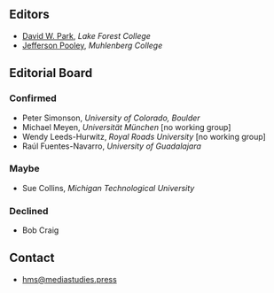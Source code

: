 ## Editors

* [David W. Park](https://www.lakeforest.edu/academics/faculty/park/), *Lake Forest College*
* [Jefferson Pooley](https://jeffpooley.com), *Muhlenberg College*

## Editorial Board

### Confirmed

* Peter Simonson, *University of Colorado, Boulder*
* Michael Meyen, *Universität München* [no working group]
* Wendy Leeds-Hurwitz, *Royal Roads University* [no working group]
* Raúl Fuentes-Navarro, *University of Guadalajara*

### Maybe

* Sue Collins, *Michigan Technological University*

### Declined

* Bob Craig


## Contact

* [hms@mediastudies.press](mailto:hms@mediastudies.press)